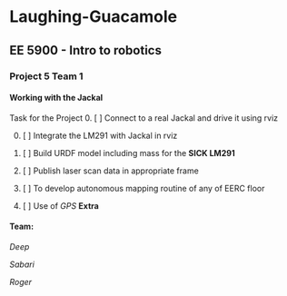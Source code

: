 # Laughing-Guacamole </br>
## EE 5900 - Intro to robotics </br>
### Project 5 Team 1

#### Working with the Jackal

Task for the Project
0. [ ] Connect to a real Jackal and drive it using rviz

0. [ ] Integrate the LM291 with Jackal in rviz

0. [ ] Build URDF model including mass for the **SICK LM291**

0. [ ] Publish laser scan data in appropriate frame

0. [ ] To develop autonomous mapping routine of any of EERC floor

0. [ ] Use of *GPS* **Extra**

#### Team:

*Deep*

*Sabari*

*Roger*
